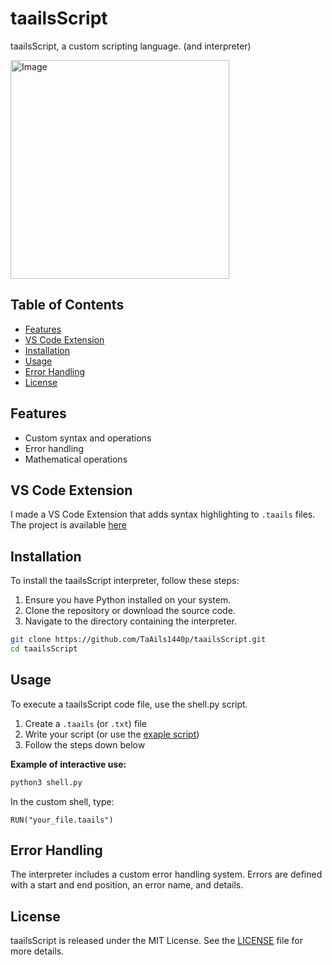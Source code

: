 # taailsScript
taailsScript, a custom scripting language. (and interpreter)

<img width="350" height="350" alt="Image" src="https://github.com/user-attachments/assets/fd9d18b3-425d-4826-b75f-a1851382c9cd" />

## Table of Contents
- [Features](#features)
- [VS Code Extension](#vs-code-extension)
- [Installation](#installation)
- [Usage](#usage)
- [Error Handling](#error-handling)
- [License](#license)

## Features
- Custom syntax and operations
- Error handling
- Mathematical operations

## VS Code Extension
I made a VS Code Extension that adds syntax highlighting to `.taails` files. The project is available [here](https://github.com/TaAils1440p/taailsScript-Code-Extension)

## Installation
To install the taailsScript interpreter, follow these steps:

1. Ensure you have Python installed on your system.
2. Clone the repository or download the source code.
3. Navigate to the directory containing the interpreter.

```bash
git clone https://github.com/TaAils1440p/taailsScript.git
cd taailsScript
```

## Usage
To execute a taailsScript code file, use the shell.py script.

1. Create a `.taails` (or `.txt`) file
2. Write your script (or use the [exaple script](./example.taails))
3. Follow the steps down below

**Example of interactive use:**
```bash
python3 shell.py
```

In the custom shell, type:
```taails
RUN("your_file.taails")
```

## Error Handling
The interpreter includes a custom error handling system. Errors are defined with a start and end position, an error name, and details.

## License
taailsScript is released under the MIT License. See the [LICENSE](./LICENSE) file for more details.
